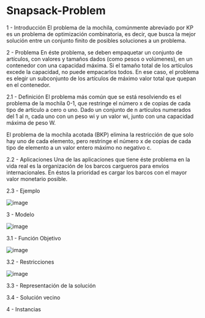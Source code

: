# Snapsack-Problem

1 - Introducción
El problema de la mochila, comúnmente abreviado por KP es un problema de optimización combinatoria, es decir, que busca la mejor solución entre un conjunto finito de posibles soluciones a un problema.

2 - Problema
En éste problema, se deben empaquetar un conjunto de artículos, con valores y tamaños dados (como pesos o volúmenes), en un contenedor con una capacidad máxima. Si el tamaño total de los artículos excede la capacidad, no puede empacarlos todos. En ese caso, el problema es elegir un subconjunto de los artículos de máximo valor total que quepan en el contenedor.

  2.1 - Definición
El problema más común que se está resolviendo es el problema de la mochila 0-1, que restringe el número x de copias de cada tipo de artículo a cero o uno. Dado un conjunto de n artículos numerados del 1 al n, cada uno con un peso wi y un valor wi, junto con una capacidad máxima de peso W.

El problema de la mochila acotada (BKP) elimina la restricción de que solo hay uno de cada elemento, pero restringe el número x de copias de cada tipo de elemento a un valor entero máximo no negativo c.

  2.2 - Aplicaciones
Una de las aplicaciones que tiene éste problema en la vida real es la organización de los barcos cargueros para envíos internacionales. En éstos la prioridad es cargar los barcos con el mayor valor monetario posible.

  2.3 - Ejemplo
  
![image](https://user-images.githubusercontent.com/56168184/160521386-64e7d9d7-3220-4e4b-b8f2-40e3eb9bf370.png)

3 - Modelo
  
  ![image](https://user-images.githubusercontent.com/56168184/160303688-b27e0861-8814-4841-b121-ba4151bcf943.png)
  
  3.1 - Función Objetivo
  
  ![image](https://user-images.githubusercontent.com/56168184/160303674-29e4a221-06db-44bf-82a9-ab99ac0cd19d.png)
  
  3.2 - Restricciones
  
  ![image](https://user-images.githubusercontent.com/56168184/160303683-b557a005-1541-427b-a700-ab5e8e1452bd.png)
  
  3.3 - Representación de la solución
  
  3.4 - Solución vecino
  
4 - Instancias
